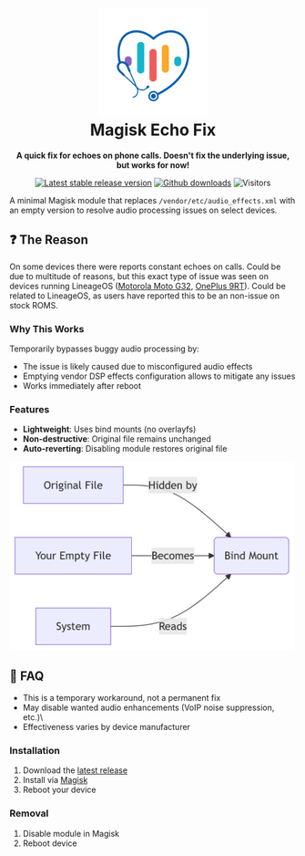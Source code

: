 <h1 align="center">
  <img src="/src/logo.png" alt="Main icon" width="190" height="190"/>
  <br>
  Magisk Echo Fix
</h1>
<p align="center"><strong>A quick fix for echoes on phone calls. Doesn't fix the underlying issue, but works for now!</strong></p>

<div align='center'>

[![Latest stable release version](https://img.shields.io/badge/Magisk-20%2B-orange?logo=android?style=flat&labelColor=AAFFAA&color=00AA44)](https://github.com/topjohnwu/Magisk)
[![Github downloads](https://img.shields.io/github/license/Rafee-M/MagiskEchoFix?style=flat&labelColor=AAFFAA&color=00AA44)](https://github.com/NeoApplications/Neo-Store/releases/)
![Visitors](https://api.visitorbadge.io/api/visitors?path=https%3A%2F%2Fgithub.com%2FRafee-M%2FMagiskEchoFix&labelColor=%23aaffaa&countColor=%2300aa44&style=flat)

</div>


A minimal Magisk module that replaces `/vendor/etc/audio_effects.xml` with an empty version to resolve audio processing issues on select devices.

## ❓ The Reason
On some devices there were reports constant echoes on calls. Could be due to multitude of reasons, but this exact type of issue was seen on devices running LineageOS ([Motorola Moto G32](https://gitlab.com/LineageOS/issues/android/-/issues/8284), [OnePlus 9RT](https://gitlab.com/LineageOS/issues/android/-/issues/9018)). Could be related to LineageOS, as users have reported this to be an non-issue on stock ROMS.

### Why This Works
Temporarily bypasses buggy audio processing by:
- The issue is likely caused due to misconfigured audio effects
- Emptying vendor DSP effects configuration allows to mitigate any issues
- Works immediately after reboot

### Features
- **Lightweight**: Uses bind mounts (no overlayfs)
- **Non-destructive**: Original file remains unchanged
- **Auto-reverting**: Disabling module restores original file

<img src="/src/image.png" alt="Neo Store's icon" width="500" height="331"/>

## 📖 FAQ
- This is a temporary workaround, not a permanent fix
- May disable wanted audio enhancements (VoIP noise suppression, etc.)\
- Effectiveness varies by device manufacturer

### Installation
1. Download the [latest release](https://github.com/Rafee-M/MagiskEchoFix/releases/latest)
2. Install via [Magisk](https://github.com/topjohnwu/Magisk/releases/latest)
3. Reboot your device

### Removal
1. Disable module in Magisk
2. Reboot device
